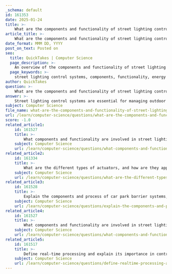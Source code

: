 ```yaml
---
_schema: default
id: 161353
date: 2025-01-24
title: >-
    What are the components and functionality of street lighting control systems, and how do they operate?
article_title: >-
    What are the components and functionality of street lighting control systems, and how do they operate?
date_format: MMM DD, YYYY
post_on_text: Posted on
seo:
  title: QuickTakes | Computer Science
  page_description: >-
    An overview of the components and functionality of street lighting control systems, highlighting their role in energy efficiency, safety enhancement, and remote management.
  page_keywords: >-
    street lighting control systems, components, functionality, energy efficiency, sensors, light fixtures, occupancy sensors, daylight sensors, control units, communication systems, software management, remote monitoring, safety enhancement, data collection, public spaces
author: QuickTakes
question: >-
    What are the components and functionality of street lighting control systems, and how do they operate?
answer: >-
    Street lighting control systems are essential for managing outdoor lighting efficiently and effectively. They consist of several components and functionalities that work together to optimize energy use, enhance safety, and improve the overall quality of light in public spaces. Here’s a detailed overview of the components and their functionalities:\n\n### Components of Street Lighting Control Systems\n\n1. **Light Fixtures**: \n   - Typically equipped with energy-efficient technologies such as LEDs or compact fluorescent lamps (CFLs) that provide adequate illumination while consuming less energy.\n\n2. **Sensors**:\n   - **Daylight Sensors**: These sensors detect the presence or absence of natural light and automatically turn street lights on at dusk and off at dawn, conserving energy.\n   - **Occupancy Sensors**: These sensors can detect the presence of pedestrians or vehicles and adjust the lighting accordingly, dimming or brightening lights based on real-time usage.\n\n3. **Control Units**:\n   - Centralized or decentralized control units manage the operation of the street lights. They can be programmed to follow specific schedules or respond to sensor inputs.\n\n4. **Communication Systems**:\n   - These systems enable remote monitoring and control of street lighting. They can use various communication technologies, such as wireless networks, to send data between the control units and a central management system.\n\n5. **Power Supply**:\n   - A reliable power supply is crucial for the operation of street lighting systems. This may include traditional electrical connections or renewable energy sources like solar panels.\n\n6. **Software Management Systems**:\n   - Software platforms allow for the monitoring, control, and analysis of street lighting performance. They can provide insights into energy consumption, maintenance needs, and operational efficiency.\n\n### Functionality and Operation\n\n- **Automated Control**: Street lighting control systems utilize sensors to automate the operation of lights based on environmental conditions. For instance, daylight sensors ensure that lights are only on when necessary, significantly reducing energy waste.\n\n- **Energy Efficiency**: By implementing advanced lighting controls, such as dimmers and timers, these systems optimize lighting based on actual usage. This not only minimizes energy consumption but also extends the lifespan of the lighting fixtures.\n\n- **Safety Enhancement**: The integration of occupancy sensors can enhance safety by ensuring that lights are activated in response to movement, providing better visibility in areas with pedestrian or vehicular traffic.\n\n- **Remote Monitoring and Management**: The communication systems allow for real-time monitoring of street lighting conditions. This capability enables quick responses to outages or malfunctions, improving maintenance efficiency.\n\n- **Data Collection and Analysis**: The software management systems collect data on energy usage, operational status, and environmental conditions. This data can be analyzed to improve future lighting designs and operational strategies.\n\n### Conclusion\n\nStreet lighting control systems are a vital component of modern urban infrastructure, providing energy-efficient lighting solutions that enhance safety and reduce operational costs. By integrating various technologies such as sensors, control units, and communication systems, these systems ensure that street lighting is both effective and sustainable.
subject: Computer Science
file_name: what-are-the-components-and-functionality-of-street-lighting-control-systems-and-how-do-they-operate.md
url: /learn/computer-science/questions/what-are-the-components-and-functionality-of-street-lighting-control-systems-and-how-do-they-operate
score: -1.0
related_article1:
    id: 161527
    title: >-
        What components and functionality are involved in street lighting control systems, and how do sensors and actuators contribute to the process?
    subject: Computer Science
    url: /learn/computer-science/questions/what-components-and-functionality-are-involved-in-street-lighting-control-systems-and-how-do-sensors-and-actuators-contribute-to-the-process
related_article2:
    id: 161334
    title: >-
        What are the different types of actuators, and how are they applied in control technologies?
    subject: Computer Science
    url: /learn/computer-science/questions/what-are-the-different-types-of-actuators-and-how-are-they-applied-in-control-technologies
related_article3:
    id: 161528
    title: >-
        Explain the components and process of car park barrier systems, including the feedback mechanism.
    subject: Computer Science
    url: /learn/computer-science/questions/explain-the-components-and-process-of-car-park-barrier-systems-including-the-feedback-mechanism
related_article4:
    id: 161527
    title: >-
        What components and functionality are involved in street lighting control systems, and how do sensors and actuators contribute to the process?
    subject: Computer Science
    url: /learn/computer-science/questions/what-components-and-functionality-are-involved-in-street-lighting-control-systems-and-how-do-sensors-and-actuators-contribute-to-the-process
related_article5:
    id: 161517
    title: >-
        Define real-time processing and explain its importance in control systems with examples.
    subject: Computer Science
    url: /learn/computer-science/questions/define-realtime-processing-and-explain-its-importance-in-control-systems-with-examples
---
```


&nbsp;